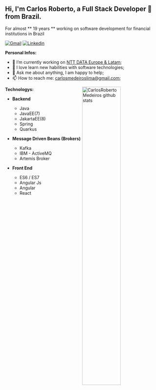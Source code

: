 ##  Hi, I'm Carlos Roberto, a Full Stack Developer 🚀 from Brazil.  ##

For almost ** 19 years ** working on software development for financial institutions in Brazil

[![Gmail](https://camo.githubusercontent.com/e10f1bf75301fdc95d63d7251e4373b819406497/68747470733a2f2f696d672e736869656c64732e696f2f62616467652f2d476d61696c2d6331343433383f7374796c653d666c6174266c6f676f3d476d61696c266c6f676f436f6c6f723d7768697465)](mailto:carlosmedeiroslima@gmail.com) [![Linkedin](https://camo.githubusercontent.com/dd86c49da13083be104023b52ee6e54e550d0dd8/68747470733a2f2f696d672e736869656c64732e696f2f62616467652f2d4c696e6b6564496e2d626c75653f7374796c653d666c6174266c6f676f3d4c696e6b6564696e266c6f676f436f6c6f723d7768697465)](https://www.linkedin.com/in/carlosmedeiroslima)

**Personal Infos:**

-   💼 I’m currently working on [NTT DATA Europe & Latam](https://www.nttdata.com/global/en/);
-   🔧 I love learn new habilities with software technologies;
-   💬 Ask me about anything, I am happy to help;
-   📫 How to reach me: [carlosmedeiroslima@gmail.com](mailto:carlosmedeiroslima@gmail.com);

<a href="https://github.com/vinnyfs89">
    <img width="50%" align="right" width="50%" alt="CarlosRobertoMedeiros github stats" src="https://github-readme-stats.vercel.app/api?username=CarlosRobertoMedeiros&show_icons=true&hide_border=true" />
</a>


**Technologys:**
- **Backend** 
  - Java
  - JavaEE(7) 
  - JakartaEE(8)
  - Spring
  - Quarkus

- **Message Driven Beans (Brokers)** 
  - Kafka
  - IBM - ActiveMQ
  - Artemis Broker

- **Front End**
  - ES6 / ES7
  - Angular Js
  - Angular
  - React
